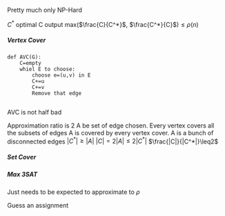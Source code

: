 Pretty much only NP-Hard


$C^*$ optimal 
C output
max($\frac{C}{C^*}$,   $\frac{C^*}{C}$)$\leq \rho(n)$

##### Vertex Cover
```
def AVC(G):
	C=empty
	whiel E to choose:
		choose e=(u,v) in E
		C+=u
		C+=v
		Remove that edge
		
```

AVC is not half bad

Approximation ratio is 2
A be set of edge chosen. Every vertex covers all the subsets of edges
A is covered by every vertex cover.
A is a bunch of disconnected edges
$|C^*|\geq|A|$
$|C|=2|A|\leq2|C^*|$
$\frac{|C|}{|C^*|}\leq2$


##### Set Cover


##### Max 3SAT
Just needs to be expected to approximate to $\rho$

Guess an assignment
